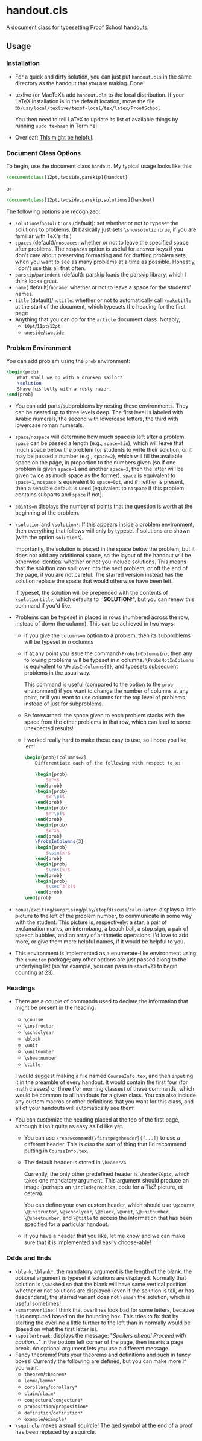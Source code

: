 # handout.cls

 A document class for typesetting Proof School handouts.

## Usage

### Installation

- For a quick and dirty solution, you can just put `handout.cls` in the same directory as the handout that you are making.  Done!
- texlive (or MacTeX): add `handout.cls` to the local distribution.  If your LaTeX installation is in the default location, move the file to`/usr/local/texlive/texmf-local/tex/latex/ProofSchool`

  You then need to tell LaTeX to update its list of available things by running `sudo texhash` in Terminal
- Overleaf: [This might be helpful](https://www.overleaf.com/learn/latex/Questions/I_have_a_lot_of_.cls,_.sty,_.bst_files,_and_I_want_to_put_them_in_a_folder_to_keep_my_project_uncluttered._But_my_project_is_not_finding_them_to_compile_correctly).

### Document Class Options

To begin, use the document class `handout`.  My typical usage looks like this:
```latex
\documentclass[12pt,twoside,parskip]{handout}
```
or
```latex
\documentclass[12pt,twoside,parskip,solutions]{handout}
```
The following options are recognized:

-  `solutions`/`nosolutions` (default): set whether or not to typeset the solutions to problems.  (It basically just sets `\showsolutiontrue`, if you are familiar with TeX's ifs.)
- `spaces` (default)/`nospaces`: whether or not to leave the specified space after problems.  The `nospaces` option is useful for answer keys if you don't care about preserving formatting and for drafting problem sets, when you want to see as many problems at a time as possible.  Honestly, I don't use this all that often. 
- `parskip`/`parindent` (default): parskip loads the parskip library, which I think looks great.
- `name`( default)/`noname`: whether or not to leave a space for the students' names.
- `title` (default)/`notitle`: whether or not to automatically call `\maketitle` at the start of the document, which typesets the heading for the first page
- Anything that you can do for the `article` document class.  Notably,
  - `10pt`/`11pt`/`12pt`
  - `oneside`/`twoside`

### Problem Environment

You can add problem using the `prob` environment:

``` latex
\begin{prob}
    What shall we do with a drunken sailor?
    \solution
    Shave his belly with a rusty razor.
\end{prob}
```

- You can add parts/subproblems by nesting these environments.  They can be nested up to three levels deep.  The first level is labeled with Arabic numerals, the second with lowercase letters, the third with lowercase roman numerals.
- `space`/`nospace` will determine how much space is left after a problem.  `space` can be passed a length (e.g., `space=2in`), which will leave that much space below the problem for students to write their solution, or it may be passed a number (e.g., `space=2`), which will fill the available space on the page, in proportion to the numbers given (so if one problem is given `space=1` and another `space=2`, then the latter will be given twice as much space as the former).  `space` is equivalent to `space=1`, `nospace` is equivalent to `space=0pt`, and if neither is present, then a sensible default is used (equivalent to `nospace` if this problem contains subparts and `space` if not).
- `points=n` displays the number of points that the question is worth at the beginning of the problem.
- `\solution` and `\solution*`: If this appears inside a problem environment, then everything that follows will only by typeset if solutions are shown (with the option `solutions`).

  Importantly, the solution is placed in the space below the problem, but it does not add any additional space, so the layout of the handout will be otherwise identical whether or not you include solutions.  This means that the solution can spill over into the next problem, or off the end of the page, if you are not careful.  The starred version instead has the solution replace the space that would otherwise have been left.

  If typeset, the solution will be prepended with the contents of `\solutiontitle`, which defaults to ''**SOLUTION:**", but you can renew this command if you'd like.

- Problems can be typeset in placed in rows (numbered across the row, instead of down the column).  This can be achieved in two ways:
  - If you give the `columns=n` option to a problem, then its subproblems will be typeset in $n$ columns
  - If at any point you issue the command`\ProbsInColumns{n}`, then any following problems will be typeset in $n$ columns. `\ProbsNotInColumns` is equivalent to `\ProbsInColumns{0}`, and typesets subsequent problems in the usual way.
  
    This command is useful (compared to the option to the `prob` environment) if you want to change the number of columns at any point, or if you want to use columns for the top level of problems instead of just for subproblems.
  - Be forewarned: the space given to each problem stacks with the space from the other problems in that row, which can lead to some unexpected results!
  - I worked really hard to make these easy to use, so I hope you like 'em!
  
    ```latex
    \begin{prob}[columns=2]
        Differentiate each of the following with respect to x:
        
        \begin{prob}
            $e^x$
        \end{prob}
        \begin{prob}
            $x^\pi$
        \end{prob}
        \begin{prob}
            $e^\pi$
        \end{prob}
        \begin{prob}
            $x^x$
        \end{prob}
        \ProbsInColumns{3}
        \begin{prob}
            $\sin(x)$
        \end{prob}
        \begin{prob}
            $\cos(x)$
        \end{prob}
        \begin{prob}
            $\sec^3(x)$
        \end{prob}
    \end{prob}
    ```
- `bonus`/`exciting`/`surprising`/`play`/`stop`/`discuss`/`calculator`: displays a little picture to the left of the problem number, to communicate in some way with the student.  This picture is, respectively: a star, a pair of exclamation marks, an interrobang, a beach ball, a stop sign, a pair of speech bubbles, and an array of arithmetic operations.  I'd love to add more, or give them more helpful names, if it would be helpful to you.
- This environment is implemented as a enumerate-like environment using the `enumitem` package; any other options are just passed along to the underlying list (so for example, you can pass in  `start=23` to begin counting at 23).

### Headings

- There are a couple of commands used to declare the information that might be present in the heading:
  - `\course`
  - `\instructor`
  - `\schoolyear`
  - `\block`
  - `\unit`
  - `\unitnumber`
  - `\sheetnumber`
  - `\title`
  
  I would suggest making a file named `CourseInfo.tex`, and then `input`ing it in the preamble of every handout.  It would contain the first four (for math classes) or three (for morning classes) of these commands, which would be common to all handouts for a given class.  You can also include any custom macros or other definitions that you want for this class, and all of your handouts will automatically see them!
  
- You can customize the heading placed at the top of the first page, although it isn't quite as easy as I'd like yet.

  - You can use `\renewcommand{\firstpageheader}{[...]}` to use a different header.  This is *also* the sort of thing that I'd recommend putting in `CourseInfo.tex`.

  - The default header is stored in `\headerZG`.

    Currently, the only other predefined header is `\headerZGpic`, which takes one mandatory argument.  This argument should produce an image (perhaps an `\includegraphics`, code for a Ti*k*Z picture, et cetera).

    You can define your own custom header, which should use `\@course`, `\@instructor`, `\@schoolyear`, `\@block`, `\@unit`, `\@unitnumber`, `\@sheetnumber`, and `\@title` to access the information that has been specified for a particular handout.

  - If you have a header that you like, let me know and we can make sure that it is implemented and easily choose-able!

### Odds and Ends

- `\blank`, `\blank*`: the mandatory argument is the length of the blank, the optional argument is typeset if solutions are displayed.  Normally that solution is `\smash`ed so that the blank will have same vertical position whether or not solutions are displayed (even if the solution is tall, or has descenders); the starred variant does not `\smash` the solution, which is useful sometimes!
- `\smartoverline`: I think that overlines look bad for some letters, because it is computed based on the bounding box.  This tries to fix that by starting the overline a little further to the left than in normally would be (based on what the first letter is).
- `\spoilerbreak`: displays the message: "*Spoilers ahead! Proceed with caution...*" in the bottom left corner of the page, then inserts a page break.  An optional argument lets you use a different message.
- Fancy theorems!  Puts your theorems and definitions and such in fancy boxes!  Currently the following are defined, but you can make more if you want.
  - `theorem`/`theorem*`
  - `lemma`/`lemma*`
  - `corollary`/`corollary*`
  - `claim`/`claim*`
  - `conjecture`/`conjecture*`
  - `proposition`/`proposition*`
  - `definition`/`definition*`
  - `example`/`example*`
- `\squircle` makes a small squircle!  The qed symbol at the end of a proof has been replaced by a squircle.

